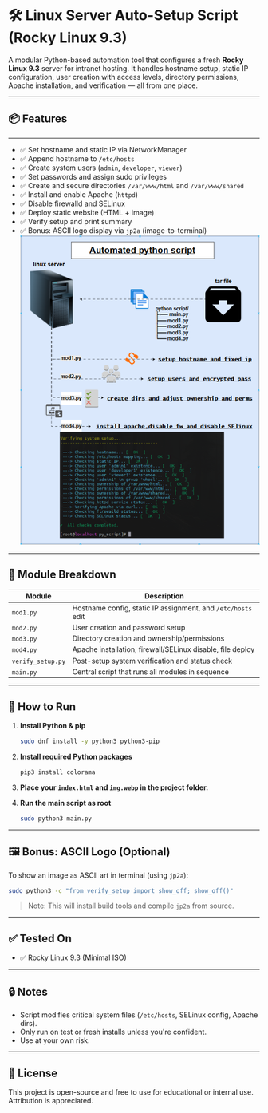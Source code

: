 # 🛠 Linux Server Auto-Setup Script (Rocky Linux 9.3)

A modular Python-based automation tool that configures a fresh **Rocky Linux 9.3** server for intranet hosting. It handles hostname setup, static IP configuration, user creation with access levels, directory permissions, Apache installation, and verification — all from one place.

---

## 📦 Features



---

- ✅ Set hostname and static IP via NetworkManager
- ✅ Append hostname to `/etc/hosts`
- ✅ Create system users (`admin`, `developer`, `viewer`)
- ✅ Set passwords and assign sudo privileges
- ✅ Create and secure directories `/var/www/html` and `/var/www/shared`
- ✅ Install and enable Apache (`httpd`)
- ✅ Disable firewalld and SELinux
- ✅ Deploy static website (HTML + image)
- ✅ Verify setup and print summary
- ✅ Bonus: ASCII logo display via `jp2a` (image-to-terminal)
![Preview](drawio.PNG)
---

## 📁 Module Breakdown

| Module            | Description                                                  |
|-------------------|--------------------------------------------------------------|
| `mod1.py`         | Hostname config, static IP assignment, and `/etc/hosts` edit |
| `mod2.py`         | User creation and password setup                             |
| `mod3.py`         | Directory creation and ownership/permissions                 |
| `mod4.py`         | Apache installation, firewall/SELinux disable, file deploy   |
| `verify_setup.py` | Post-setup system verification and status check              |
| `main.py`         | Central script that runs all modules in sequence             |

---

## 🚀 How to Run

1. **Install Python & pip**
    ```bash
    sudo dnf install -y python3 python3-pip
    ```

2. **Install required Python packages**
    ```bash
    pip3 install colorama
    ```

3. **Place your `index.html` and `img.webp` in the project folder.**

4. **Run the main script as root**
    ```bash
    sudo python3 main.py
    ```

---

## 🖼 Bonus: ASCII Logo (Optional)

To show an image as ASCII art in terminal (using `jp2a`):

```bash
sudo python3 -c "from verify_setup import show_off; show_off()"
```

> Note: This will install build tools and compile `jp2a` from source.

---

## ✅ Tested On

- ✅ Rocky Linux 9.3 (Minimal ISO)

---

## 🔒 Notes

- Script modifies critical system files (`/etc/hosts`, SELinux config, Apache dirs).
- Only run on test or fresh installs unless you're confident.
- Use at your own risk.

---

## 📄 License

This project is open-source and free to use for educational or internal use. Attribution is appreciated.
